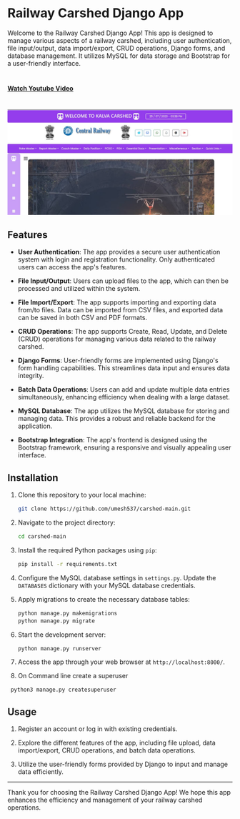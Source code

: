 # Railway Carshed Django App

Welcome to the Railway Carshed Django App! This app is designed to manage various aspects of a railway carshed, including user authentication, file input/output, data import/export, CRUD operations, Django forms, and database management. It utilizes MySQL for data storage and Bootstrap for a user-friendly interface.
#
[**Watch Youtube Video**](https://youtu.be/3_KpOIISGWg)
#
![img](img.jpeg)

## Features

- **User Authentication**: The app provides a secure user authentication system with login and registration functionality. Only authenticated users can access the app's features.

- **File Input/Output**: Users can upload files to the app, which can then be processed and utilized within the system.

- **File Import/Export**: The app supports importing and exporting data from/to files. Data can be imported from CSV files, and exported data can be saved in both CSV and PDF formats.

- **CRUD Operations**: The app supports Create, Read, Update, and Delete (CRUD) operations for managing various data related to the railway carshed.

- **Django Forms**: User-friendly forms are implemented using Django's form handling capabilities. This streamlines data input and ensures data integrity.

- **Batch Data Operations**: Users can add and update multiple data entries simultaneously, enhancing efficiency when dealing with a large dataset.

- **MySQL Database**: The app utilizes the MySQL database for storing and managing data. This provides a robust and reliable backend for the application.

- **Bootstrap Integration**: The app's frontend is designed using the Bootstrap framework, ensuring a responsive and visually appealing user interface.

## Installation

1. Clone this repository to your local machine:

   ```bash
   git clone https://github.com/umesh537/carshed-main.git
   ```

2. Navigate to the project directory:

   ```bash
   cd carshed-main
   ```

3. Install the required Python packages using `pip`:

   ```bash
   pip install -r requirements.txt
   ```

4. Configure the MySQL database settings in `settings.py`. Update the `DATABASES` dictionary with your MySQL database credentials.

5. Apply migrations to create the necessary database tables:

   ```bash
   python manage.py makemigrations
   python manage.py migrate
   ```

6. Start the development server:

   ```bash
   python manage.py runserver
   ```

7. Access the app through your web browser at `http://localhost:8000/`.

8. On Command line create a superuser

```
 python3 manage.py createsuperuser
```

## Usage

1. Register an account or log in with existing credentials.

2. Explore the different features of the app, including file upload, data import/export, CRUD operations, and batch data operations.

3. Utilize the user-friendly forms provided by Django to input and manage data efficiently.

---

Thank you for choosing the Railway Carshed Django App! We hope this app enhances the efficiency and management of your railway carshed operations.
